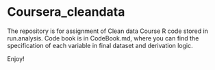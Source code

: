 # Coursera_cleandata
The repository is for assignment of Clean data Course
R code stored in run.analysis.
Code book is in CodeBook.md, where you can find the specification of each variable in final dataset and derivation logic.

Enjoy!
